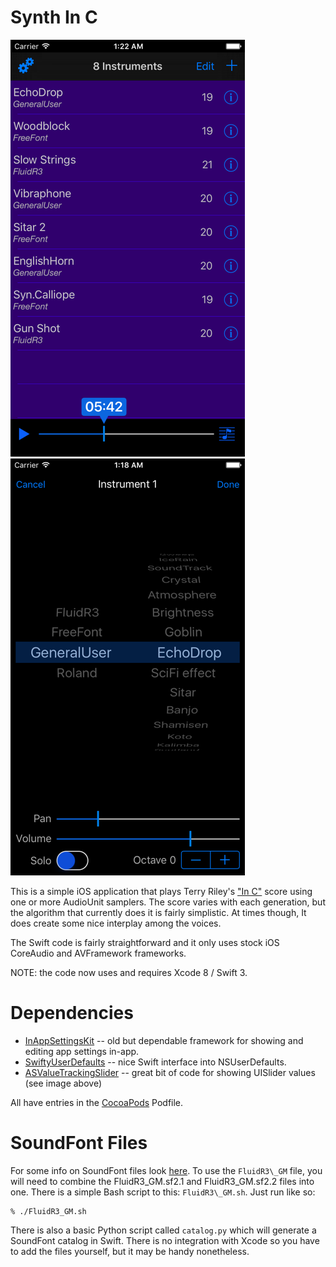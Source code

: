 # Synth In C

![](Screen1.png) ![](Screen2.png)

This is a simple iOS application that plays Terry Riley's ["In C"](https://en.wikipedia.org/wiki/In_C) score
using one or more AudioUnit samplers. The score varies with each generation, but the algorithm that currently
does it is fairly simplistic. At times though, It does create some nice interplay among the voices.

The Swift code is fairly straightforward and it only uses stock iOS CoreAudio and AVFramework frameworks.

NOTE: the code now uses and requires Xcode 8 / Swift 3.

# Dependencies

* [InAppSettingsKit](https://github.com/futuretap/InAppSettingsKit) -- old but dependable framework for
showing and editing app settings in-app.
* [SwiftyUserDefaults](https://github.com/radex/SwiftyUserDefaults) -- nice Swift interface into NSUserDefaults.
* [ASValueTrackingSlider](https://github.com/alskipp/ASValueTrackingSlider) -- great bit of code for showing
UISlider values (see image above)

All have entries in the [CocoaPods](https://cocoapods.org) Podfile.

# SoundFont Files

For some info on SoundFont files look [here](https://musescore.org/en/handbook/soundfont#list). To use the
`FluidR3\_GM` file, you will need to combine the FluidR3\_GM.sf2.1 and FluidR3\_GM.sf2.2 files into one. There
is a simple Bash script to this: `FluidR3\_GM.sh`. Just run like so:

```
% ./FluidR3_GM.sh
```

There is also a basic Python script called `catalog.py` which will generate a SoundFont catalog in Swift. There is
no integration with Xcode so you have to add the files yourself, but it may be handy nonetheless.
